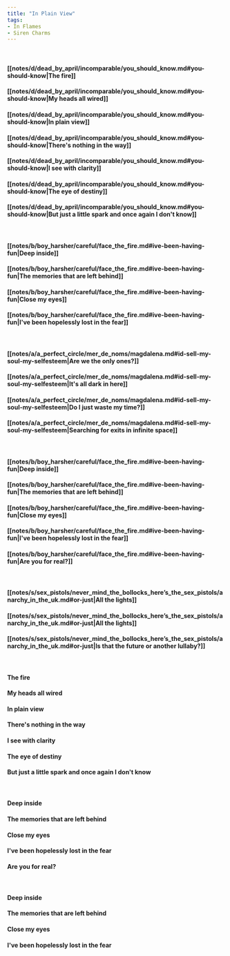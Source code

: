 ```yaml
---
title: "In Plain View"
tags:
- In Flames
- Siren Charms
---
```

&nbsp;
#### [[notes/d/dead_by_april/incomparable/you_should_know.md#you-should-know|The fire]]
#### [[notes/d/dead_by_april/incomparable/you_should_know.md#you-should-know|My heads all wired]]
#### [[notes/d/dead_by_april/incomparable/you_should_know.md#you-should-know|In plain view]]
#### [[notes/d/dead_by_april/incomparable/you_should_know.md#you-should-know|There's nothing in the way]]
#### [[notes/d/dead_by_april/incomparable/you_should_know.md#you-should-know|I see with clarity]]
#### [[notes/d/dead_by_april/incomparable/you_should_know.md#you-should-know|The eye of destiny]]
#### [[notes/d/dead_by_april/incomparable/you_should_know.md#you-should-know|But just a little spark and once again  I don't know]]
&nbsp;
#### [[notes/b/boy_harsher/careful/face_the_fire.md#ive-been-having-fun|Deep inside]]
#### [[notes/b/boy_harsher/careful/face_the_fire.md#ive-been-having-fun|The memories that are left behind]]
#### [[notes/b/boy_harsher/careful/face_the_fire.md#ive-been-having-fun|Close my eyes]]
#### [[notes/b/boy_harsher/careful/face_the_fire.md#ive-been-having-fun|I've been hopelessly lost in the fear]]
&nbsp;
#### [[notes/a/a_perfect_circle/mer_de_noms/magdalena.md#id-sell-my-soul-my-selfesteem|Are we the only ones?]]
#### [[notes/a/a_perfect_circle/mer_de_noms/magdalena.md#id-sell-my-soul-my-selfesteem|It's all dark in here]]
#### [[notes/a/a_perfect_circle/mer_de_noms/magdalena.md#id-sell-my-soul-my-selfesteem|Do I just waste my time?]]
#### [[notes/a/a_perfect_circle/mer_de_noms/magdalena.md#id-sell-my-soul-my-selfesteem|Searching for exits in infinite space]]
&nbsp;
#### [[notes/b/boy_harsher/careful/face_the_fire.md#ive-been-having-fun|Deep inside]]
#### [[notes/b/boy_harsher/careful/face_the_fire.md#ive-been-having-fun|The memories that are left behind]]
#### [[notes/b/boy_harsher/careful/face_the_fire.md#ive-been-having-fun|Close my eyes]]
#### [[notes/b/boy_harsher/careful/face_the_fire.md#ive-been-having-fun|I've been hopelessly lost in the fear]]
#### [[notes/b/boy_harsher/careful/face_the_fire.md#ive-been-having-fun|Are you for real?]]
&nbsp;
#### [[notes/s/sex_pistols/never_mind_the_bollocks_here’s_the_sex_pistols/anarchy_in_the_uk.md#or-just|All the lights]]
#### [[notes/s/sex_pistols/never_mind_the_bollocks_here’s_the_sex_pistols/anarchy_in_the_uk.md#or-just|All the lights]]
#### [[notes/s/sex_pistols/never_mind_the_bollocks_here’s_the_sex_pistols/anarchy_in_the_uk.md#or-just|Is that the future or another lullaby?]]
&nbsp;
#### The fire
#### My heads all wired
#### In plain view
#### There's nothing in the way
#### I see with clarity
#### The eye of destiny
#### But just a little spark and once again  I don't know
&nbsp;
#### Deep inside
#### The memories that are left behind
#### Close my eyes
#### I've been hopelessly lost in the fear
#### Are you for real?
&nbsp;
#### Deep inside
#### The memories that are left behind
#### Close my eyes
#### I've been hopelessly lost in the fear
